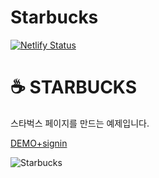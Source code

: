# Starbucks
[![Netlify Status](https://api.netlify.com/api/v1/badges/098a0787-4c56-49fe-9fc6-633ffcfd3752/deploy-status)](https://app.netlify.com/sites/elaborate-cranachan-c2a10e/deploys)

# ☕ STARBUCKS

스타벅스 페이지를 만드는 예제입니다. <br>

[DEMO+signin](https://elaborate-cranachan-c2a10e.netlify.app/signin/)

![Starbucks](file:///C:/Users/kimdo/OneDrive/%EB%B0%94%ED%83%95%20%ED%99%94%EB%A9%B4/%EC%9D%B4%EB%A0%A5%EC%84%9C/starbucks.PNG)
